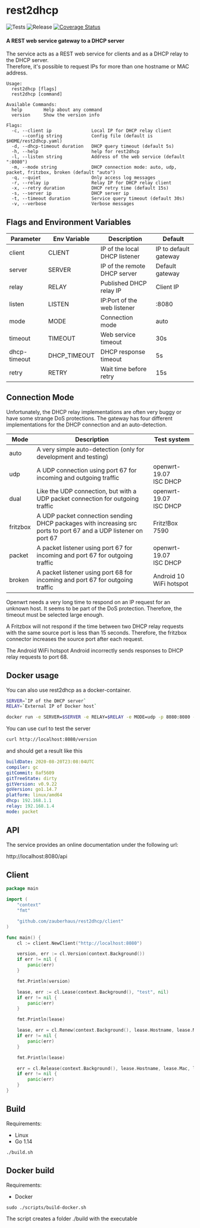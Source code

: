 # rest2dhcp

![Tests](https://github.com/zauberhaus/rest2dhcp/workflows/Tests/badge.svg)
![Release](https://github.com/zauberhaus/rest2dhcp/workflows/Release/badge.svg)
[![Coverage Status](https://coveralls.io/repos/github/zauberhaus/rest2dhcp/badge.svg?branch=dev)](https://coveralls.io/github/zauberhaus/rest2dhcp?branch=dev)

#### A REST web service gateway to a DHCP server
The service acts as a REST web service for clients and as a DHCP relay to the DHCP server.  
Therefore, it's possible to request IPs for more than one hostname or MAC address.
```
Usage:
  rest2dhcp [flags]
  rest2dhcp [command]

Available Commands:
  help        Help about any command
  version     Show the version info

Flags:
  -c, --client ip               Local IP for DHCP relay client
      --config string           Config file (default is $HOME/rest2dhcp.yaml)
  -d, --dhcp-timeout duration   DHCP query timeout (default 5s)
  -h, --help                    help for rest2dhcp
  -l, --listen string           Address of the web service (default ":8080")
  -m, --mode string             DHCP connection mode: auto, udp, packet, fritzbox, broken (default "auto")
  -q, --quiet                   Only access log messages
  -r, --relay ip                Relay IP for DHCP relay client
  -x, --retry duration          DHCP retry time (default 15s)
  -s, --server ip               DHCP server ip
  -t, --timeout duration        Service query timeout (default 30s)
  -v, --verbose                 Verbose messages
```

## Flags and Environment Variables

| Parameter    | Env Variable | Description                      | Default               |
|--------------|--------------|----------------------------------|-----------------------|
| client       | CLIENT       | IP of the local DHCP listener    | IP to default gateway |
| server       | SERVER       | IP of the remote DHCP server     | Default gateway       |
| relay        | RELAY        | Published DHCP relay IP          | Client IP             |
| listen       | LISTEN       | IP:Port of the web listener      | :8080                 |
| mode         | MODE         | Connection mode                  | auto                  |
| timeout      | TIMEOUT      | Web service timeout              | 30s                   |
| dhcp-timeout | DHCP_TIMEOUT | DHCP response timeout            | 5s                    |
| retry        | RETRY        | Wait time before retry           | 15s                   |


## Connection Mode

Unfortunately, the DHCP relay implementations are often very buggy or have some strange DoS protections.
The gateway has four different implementations for the DHCP connection and an auto-detection.

| Mode      | Description                               | Test system  |
|-----------|-------------------------------------------|---|
| auto      | A very simple auto-detection (only for development and testing) ||
| udp       | A UDP connection using port 67 for incoming and outgoing traffic |openwrt-19.07<br>ISC DHCP|
| dual      | Like the UDP connection, but with a UDP packet connection for outgoing traffic |openwrt-19.07<br>ISC DHCP|
| fritzbox  | A UDP packet connection sending DHCP packages with increasing src ports to port 67 and a UDP listener on port 67 | Fritz!Box 7590 |   
| packet    | A packet listener using port 67 for incoming and port 67 for outgoing traffic |openwrt-19.07<br>ISC DHCP|
| broken    | A packet listener using port 68 for incoming and port 67 for outgoing traffic |Android 10 WiFi hotspot |

Openwrt needs a very long time to respond on an IP request for an unknown host. 
It seems to be part of the DoS protection.
Therefore, the timeout must be selected large enough.

A Fritzbox will not respond if the time between two DHCP relay requests with the same source port is less than 15 seconds. 
Therefore, the fritzbox connector increases the source port after each request.

The Android WiFi hotspot Android incorrectly sends responses to DHCP relay requests to port 68.

## Docker usage

You can also use rest2dhcp as a docker-container.

```bash
SERVER=`IP of the DHCP server`
RELAY=`External IP of Docker host`

docker run -e SERVER=$SERVER -e RELAY=$RELAY -e MODE=udp -p 8080:8080 -p 67:67/udp  zauberhaus/rest2dhcp
```

You can use curl to test the server
```bash
curl http://localhost:8080/version
```
and should get a result like this

```yaml
buildDate: 2020-08-20T23:08:04UTC
compiler: gc
gitCommit: 8af5609
gitTreeState: dirty
gitVersion: v0.9.22
goVersion: go1.14.7
platform: linux/amd64
dhcp: 192.168.1.1
relay: 192.168.1.4
mode: packet
```

## API

The service provides an online documentation under the following url:

http://localhost:8080/api

## Client

```go
package main

import (
	"context"
	"fmt"

	"github.com/zauberhaus/rest2dhcp/client"
)

func main() {
	cl := client.NewClient("http://localhost:8080")

	version, err := cl.Version(context.Background())
	if err != nil {
		panic(err)
	}

	fmt.Println(version)

	lease, err := cl.Lease(context.Background(), "test", nil)
	if err != nil {
		panic(err)
	}

	fmt.Println(lease)

	lease, err = cl.Renew(context.Background(), lease.Hostname, lease.Mac, lease.IP)
	if err != nil {
		panic(err)
	}

	fmt.Println(lease)

	err = cl.Release(context.Background(), lease.Hostname, lease.Mac, lease.IP)
	if err != nil {
		panic(err)
	}
}
```

## Build

Requirements:
* Linux
* Go 1.14 

```
./build.sh
```

## Docker build

Requirements:
* Docker

```
sudo ./scripts/build-docker.sh
```

The script creates a folder ./build with the executable
